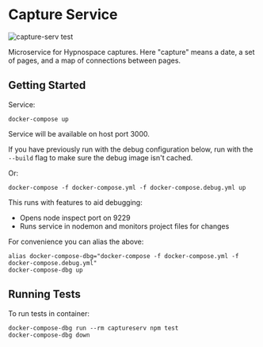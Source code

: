 # Capture Service

![capture-serv test](https://github.com/gbarkway/hypnospace-sitemap/workflows/capture-serv%20test/badge.svg)

Microservice for Hypnospace captures. Here "capture" means a date, a set of pages, and a map of connections between pages.

## Getting Started

Service:

```
docker-compose up
```

Service will be available on host port 3000.

If you have previously run with the debug configuration below, run with the `--build` flag to make sure the debug image isn't cached.

Or:

```
docker-compose -f docker-compose.yml -f docker-compose.debug.yml up
```
This runs with features to aid debugging:

- Opens node inspect port on 9229
- Runs service in nodemon and monitors project files for changes

For convenience you can alias the above:
```
alias docker-compose-dbg="docker-compose -f docker-compose.yml -f docker-compose.debug.yml"
docker-compose-dbg up
```

## Running Tests

To run tests in container:
```
docker-compose-dbg run --rm captureserv npm test
docker-compose-dbg down
```



